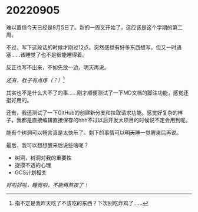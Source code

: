 # 20220905

难以置信今天已经是9月5日了。新的一周又开始了，这应该是这个学期的第二周。

不过，写下这段话的时候才刚过12点。突然感觉有好多东西想写，但又一时语塞……该睡觉了也不是很能睡得着。

反正也写不出来，不如先放一边，明天再说。

*还有，肚子有点疼（？）*[^1]

[^1]:指不定是我昨天吃了不该吃的东西？下次别吃炸鸡了……

其实也不是什么大不了的事……刚才顺便测试了一下MD文档的脚注功能，感觉还挺好用的。

还有，我还测试了一下GitHub的创建新分支和拉取请求功能。感觉好复杂的样子，我都是直接编辑直接保存的hhh不过以后开发大项目的时候说不定会用到呢。

能有个树洞可以畅言真是太快乐了。剩下的事情可以~~明天~~睡一觉醒来后再说。

最后，我可以想想醒来后说些啥呢？

- 树洞，树洞对我的重要性
- 捉摸不透的心理
- GCS计划相关

*好啦好啦，睡觉啦，不能再熬夜了！*
